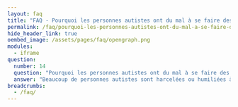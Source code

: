 ```yaml
---
layout: faq
title: "FAQ - Pourquoi les personnes autistes ont du mal à se faire des amis ?"
permalink: /faq/pourquoi-les-personnes-autistes-ont-du-mal-a-se-faire-des-amis
hide_header_link: true
oembed_image: /assets/pages/faq/opengraph.png
modules:
  - iframe
question: 
  number: 14
  question: "Pourquoi les personnes autistes ont du mal à se faire des amis ?"
  answer: "Beaucoup de personnes autistes sont harcelées ou humiliées à un moment dans leur vie. Certains aspects de l'autisme rendent la personne vulnérable à cela, comme par exemple, le fait de ne pas comprendre si une personne est un réel ami ou non. Les personnes autistes veulent se faire des amis mais souvent se désengagent car connaître toutes les règles sociales devient trop compliqué. Quand vous vous impliquez dans un groupe ou un club sportif et que tout le monde connaît les règles sociales sauf vous, vous vous concentrez alors plus sur l'activité du groupe plutôt que sur l'aspect humain et les relations entre personnes. Se faire des amis est également plus difficile lorsque l'environnement est difficile à supporter (bruit, odeur, …).  Il peut également y avoir la peur de ne pas être compris dans la conversation. Bien que cela arrive à tout le monde par moment, imaginez comment cela peut être stressant lorsque cela arrive à chaque fois que vous rencontrez une nouvelle personne. La peur de faire un commentaire déplacé ou inapproprié sans s'en rendre compte peut être grande. Pensez au nombre de fois où vous utilisez le sarcasme. Cela peut générer beaucoup de stress et d'anxiété si la personne essaye de l'utiliser tous les jours mais ne comprend pas les « règles » qui vont avec. "
breadcrumbs:
  - /faq/
---
```


